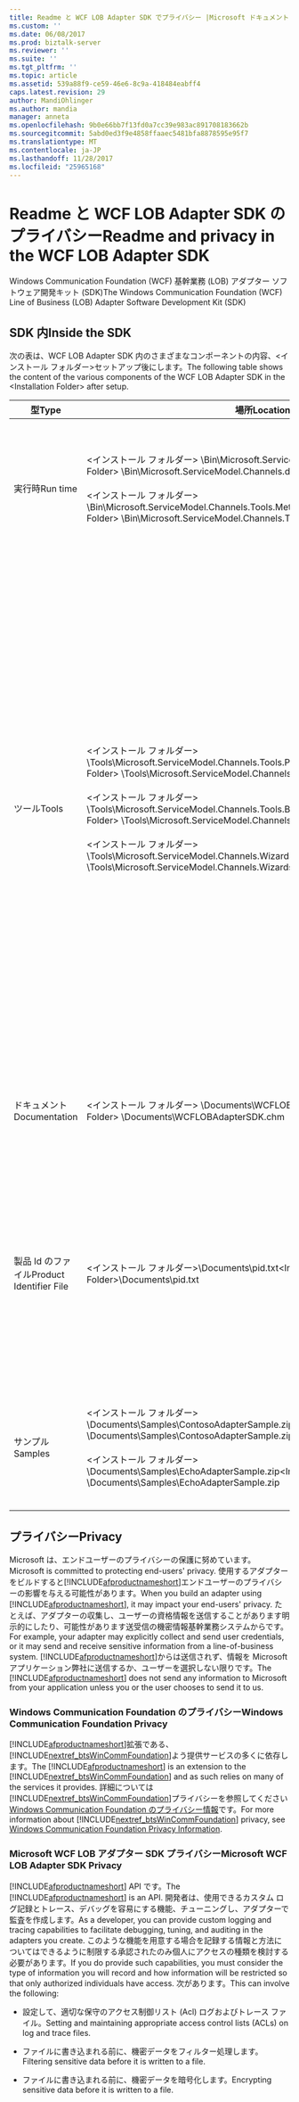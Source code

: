 ```yaml
---
title: Readme と WCF LOB Adapter SDK でプライバシー |Microsoft ドキュメント
ms.custom: ''
ms.date: 06/08/2017
ms.prod: biztalk-server
ms.reviewer: ''
ms.suite: ''
ms.tgt_pltfrm: ''
ms.topic: article
ms.assetid: 539a88f9-ce59-46e6-8c9a-418484eabff4
caps.latest.revision: 29
author: MandiOhlinger
ms.author: mandia
manager: anneta
ms.openlocfilehash: 9b0e66bb7f13fd0a7cc39e983ac891708183662b
ms.sourcegitcommit: 5abd0ed3f9e4858ffaaec5481bfa8878595e95f7
ms.translationtype: MT
ms.contentlocale: ja-JP
ms.lasthandoff: 11/28/2017
ms.locfileid: "25965168"
---
```

# <a name="readme-and-privacy-in-the-wcf-lob-adapter-sdk"></a><span data-ttu-id="5e218-102">Readme と WCF LOB Adapter SDK のプライバシー</span><span class="sxs-lookup"><span data-stu-id="5e218-102">Readme and privacy in the WCF LOB Adapter SDK</span></span>
<span data-ttu-id="5e218-103">Windows Communication Foundation (WCF) 基幹業務 (LOB) アダプター ソフトウェア開発キット (SDK)</span><span class="sxs-lookup"><span data-stu-id="5e218-103">The Windows Communication Foundation (WCF) Line of Business (LOB) Adapter Software Development Kit (SDK)</span></span>  
  
## <a name="inside-the-sdk"></a><span data-ttu-id="5e218-104">SDK 内</span><span class="sxs-lookup"><span data-stu-id="5e218-104">Inside the SDK</span></span>  
 <span data-ttu-id="5e218-105">次の表は、WCF LOB Adapter SDK 内のさまざまなコンポーネントの内容、\<インストール フォルダー\>セットアップ後にします。</span><span class="sxs-lookup"><span data-stu-id="5e218-105">The following table shows the content of the various components of the WCF LOB Adapter SDK in the \<Installation Folder\> after setup.</span></span>  
  
|<span data-ttu-id="5e218-106">型</span><span class="sxs-lookup"><span data-stu-id="5e218-106">Type</span></span>|<span data-ttu-id="5e218-107">場所</span><span class="sxs-lookup"><span data-stu-id="5e218-107">Location</span></span>|<span data-ttu-id="5e218-108">Description</span><span class="sxs-lookup"><span data-stu-id="5e218-108">Description</span></span>|  
|----------|--------------|-----------------|  
|<span data-ttu-id="5e218-109">実行時</span><span class="sxs-lookup"><span data-stu-id="5e218-109">Run time</span></span>|<span data-ttu-id="5e218-110">\<インストール フォルダー\> \Bin\Microsoft.ServiceModel.Channels.dll</span><span class="sxs-lookup"><span data-stu-id="5e218-110">\<Installation Folder\> \Bin\Microsoft.ServiceModel.Channels.dll</span></span><br /><br /> <span data-ttu-id="5e218-111">\<インストール フォルダー\> \Bin\Microsoft.ServiceModel.Channels.Tools.MetadataSearchBrowse.dll</span><span class="sxs-lookup"><span data-stu-id="5e218-111">\<Installation Folder\> \Bin\Microsoft.ServiceModel.Channels.Tools.MetadataSearchBrowse.dll</span></span>|<span data-ttu-id="5e218-112">これらのアセンブリには、ツール内で使用されるメイン フォームのコンポーネントを含むランタイム ベースが含まれています。</span><span class="sxs-lookup"><span data-stu-id="5e218-112">These assemblies contain the base run time including the main form component used within the tools.</span></span>|  
|<span data-ttu-id="5e218-113">ツール</span><span class="sxs-lookup"><span data-stu-id="5e218-113">Tools</span></span>|<span data-ttu-id="5e218-114">\<インストール フォルダー\> \Tools\Microsoft.ServiceModel.Channels.Tools.PlugInPackage.dll</span><span class="sxs-lookup"><span data-stu-id="5e218-114">\<Installation Folder\> \Tools\Microsoft.ServiceModel.Channels.Tools.PlugInPackage.dll</span></span><br /><br /> <span data-ttu-id="5e218-115">\<インストール フォルダー\> \Tools\Microsoft.ServiceModel.Channels.Tools.BizTalkExtension.dll</span><span class="sxs-lookup"><span data-stu-id="5e218-115">\<Installation Folder\> \Tools\Microsoft.ServiceModel.Channels.Tools.BizTalkExtension.dll</span></span><br /><br /> <span data-ttu-id="5e218-116">\<インストール フォルダー\> \Tools\Microsoft.ServiceModel.Channels.Wizards.dll</span><span class="sxs-lookup"><span data-stu-id="5e218-116">\<Installation Folder\> \Tools\Microsoft.ServiceModel.Channels.Wizards.dll</span></span>|<span data-ttu-id="5e218-117">**アダプター サービス参照を Visual Studio プラグインの追加します。**</span><span class="sxs-lookup"><span data-stu-id="5e218-117">**Add Adapter Service Reference Visual Studio Plug-In**</span></span><br /><br /> <span data-ttu-id="5e218-118">(.NET プロジェクト [右]、アダプター サービス参照の追加)</span><span class="sxs-lookup"><span data-stu-id="5e218-118">(.NET Project [right-click], Add Adapter Service Reference)</span></span><br /><br /> <span data-ttu-id="5e218-119">**アダプターを使用する BizTalk プロジェクト アドインでは、サービス**</span><span class="sxs-lookup"><span data-stu-id="5e218-119">**Consume Adapter Service BizTalk Project Add-In**</span></span><br /><br /> <span data-ttu-id="5e218-120">(BizTalk プロジェクト [右]、アダプター サービスの追加、生成した項目の追加)</span><span class="sxs-lookup"><span data-stu-id="5e218-120">(BizTalk Project [right-click], Add, Add Generated Items, Consume Adapter Service)</span></span><br /><br /> <span data-ttu-id="5e218-121">**WCF LOB アダプター開発ウィザード**</span><span class="sxs-lookup"><span data-stu-id="5e218-121">**WCF LOB Adapter Development Wizard**</span></span><br /><br /> <span data-ttu-id="5e218-122">(ファイル、新しい、プロジェクト、Visual C# の場合、WCF LOB Adapter)</span><span class="sxs-lookup"><span data-stu-id="5e218-122">(File, New, Project, Visual C#, WCF LOB Adapter)</span></span>|  
|<span data-ttu-id="5e218-123">ドキュメント</span><span class="sxs-lookup"><span data-stu-id="5e218-123">Documentation</span></span>|<span data-ttu-id="5e218-124">\<インストール フォルダー\> \Documents\WCFLOBAdapterSDK.chm</span><span class="sxs-lookup"><span data-stu-id="5e218-124">\<Installation Folder\> \Documents\WCFLOBAdapterSDK.chm</span></span>|<span data-ttu-id="5e218-125">このファイルには、概念説明し、このリリースのマネージ リファレンス コンテンツが含まれています。</span><span class="sxs-lookup"><span data-stu-id="5e218-125">This file contains conceptual content and the managed reference content for this release.</span></span>|  
|<span data-ttu-id="5e218-126">製品 Id のファイル</span><span class="sxs-lookup"><span data-stu-id="5e218-126">Product Identifier File</span></span>|<span data-ttu-id="5e218-127">\<インストール フォルダー\>\Documents\pid.txt</span><span class="sxs-lookup"><span data-stu-id="5e218-127">\<Installation Folder\>\Documents\pid.txt</span></span>|<span data-ttu-id="5e218-128">このファイルには、WCF LOB Adapter SDK の製品識別子が含まれています。</span><span class="sxs-lookup"><span data-stu-id="5e218-128">This file contains the product identifier of the WCF LOB Adapter SDK.</span></span> <span data-ttu-id="5e218-129">Microsoft カスタマー サービスおよびサポート (CSS) に接続するときに、参照としてこの製品識別子を使用します。</span><span class="sxs-lookup"><span data-stu-id="5e218-129">Use this product identifier as a reference when contacting Microsoft Customer Service and Support (CSS).</span></span>|  
|<span data-ttu-id="5e218-130">サンプル</span><span class="sxs-lookup"><span data-stu-id="5e218-130">Samples</span></span>|<span data-ttu-id="5e218-131">\<インストール フォルダー\> \Documents\Samples\ContosoAdapterSample.zip</span><span class="sxs-lookup"><span data-stu-id="5e218-131">\<Installation Folder\> \Documents\Samples\ContosoAdapterSample.zip</span></span><br /><br /> <span data-ttu-id="5e218-132">\<インストール フォルダー\> \Documents\Samples\EchoAdapterSample.zip</span><span class="sxs-lookup"><span data-stu-id="5e218-132">\<Installation Folder\> \Documents\Samples\EchoAdapterSample.zip</span></span>|<span data-ttu-id="5e218-133">サンプル フォルダーには、2 つのサンプル アダプターが含まれています。 Contoso エコー アダプターとアダプター。</span><span class="sxs-lookup"><span data-stu-id="5e218-133">The samples folder contains two sample adapters: Contoso adapter and Echo adapter.</span></span>|  

## <a name="privacy"></a><span data-ttu-id="5e218-134">プライバシー</span><span class="sxs-lookup"><span data-stu-id="5e218-134">Privacy</span></span>
<span data-ttu-id="5e218-135">Microsoft は、エンドユーザーのプライバシーの保護に努めています。</span><span class="sxs-lookup"><span data-stu-id="5e218-135">Microsoft is committed to protecting end-users' privacy.</span></span> <span data-ttu-id="5e218-136">使用するアダプターをビルドすると[!INCLUDE[afproductnameshort](../../includes/afproductnameshort-md.md)]エンドユーザーのプライバシーの影響を与える可能性があります。</span><span class="sxs-lookup"><span data-stu-id="5e218-136">When you build an adapter using [!INCLUDE[afproductnameshort](../../includes/afproductnameshort-md.md)], it may impact your end-users' privacy.</span></span> <span data-ttu-id="5e218-137">たとえば、アダプターの収集し、ユーザーの資格情報を送信することがあります明示的にしたり、可能性があります送受信の機密情報基幹業務システムからです。</span><span class="sxs-lookup"><span data-stu-id="5e218-137">For example, your adapter may explicitly collect and send user credentials, or it may send and receive sensitive information from a line-of-business system.</span></span> <span data-ttu-id="5e218-138">[!INCLUDE[afproductnameshort](../../includes/afproductnameshort-md.md)]からは送信されず、情報を Microsoft アプリケーション弊社に送信するか、ユーザーを選択しない限りです。</span><span class="sxs-lookup"><span data-stu-id="5e218-138">The [!INCLUDE[afproductnameshort](../../includes/afproductnameshort-md.md)] does not send any information to Microsoft from your application unless you or the user chooses to send it to us.</span></span>  
  
### <a name="windows-communication-foundation-privacy"></a><span data-ttu-id="5e218-139">Windows Communication Foundation のプライバシー</span><span class="sxs-lookup"><span data-stu-id="5e218-139">Windows Communication Foundation Privacy</span></span>  
 <span data-ttu-id="5e218-140">[!INCLUDE[afproductnameshort](../../includes/afproductnameshort-md.md)]拡張である、[!INCLUDE[nextref_btsWinCommFoundation](../../includes/nextref-btswincommfoundation-md.md)]よう提供サービスの多くに依存します。</span><span class="sxs-lookup"><span data-stu-id="5e218-140">The [!INCLUDE[afproductnameshort](../../includes/afproductnameshort-md.md)] is an extension to the [!INCLUDE[nextref_btsWinCommFoundation](../../includes/nextref-btswincommfoundation-md.md)] and as such relies on many of the services it provides.</span></span> <span data-ttu-id="5e218-141">詳細については[!INCLUDE[nextref_btsWinCommFoundation](../../includes/nextref-btswincommfoundation-md.md)]プライバシーを参照してください[Windows Communication Foundation のプライバシー情報](https://msdn.microsoft.com/library/ms733927.aspx)です。</span><span class="sxs-lookup"><span data-stu-id="5e218-141">For more information about [!INCLUDE[nextref_btsWinCommFoundation](../../includes/nextref-btswincommfoundation-md.md)] privacy, see [Windows Communication Foundation Privacy Information](https://msdn.microsoft.com/library/ms733927.aspx).</span></span>  
  
### <a name="microsoft-wcf-lob-adapter-sdk-privacy"></a><span data-ttu-id="5e218-142">Microsoft WCF LOB アダプター SDK プライバシー</span><span class="sxs-lookup"><span data-stu-id="5e218-142">Microsoft WCF LOB Adapter SDK Privacy</span></span>  
 <span data-ttu-id="5e218-143">[!INCLUDE[afproductnameshort](../../includes/afproductnameshort-md.md)] API です。</span><span class="sxs-lookup"><span data-stu-id="5e218-143">The [!INCLUDE[afproductnameshort](../../includes/afproductnameshort-md.md)] is an API.</span></span> <span data-ttu-id="5e218-144">開発者は、使用できるカスタム ログ記録とトレース、デバッグを容易にする機能、チューニングし、アダプターで監査を作成します。</span><span class="sxs-lookup"><span data-stu-id="5e218-144">As a developer, you can provide custom logging and tracing capabilities to facilitate debugging, tuning, and auditing in the adapters you create.</span></span> <span data-ttu-id="5e218-145">このような機能を用意する場合を記録する情報と方法についてはできるように制限する承認されたのみ個人にアクセスの種類を検討する必要があります。</span><span class="sxs-lookup"><span data-stu-id="5e218-145">If you do provide such capabilities, you must consider the type of information you will record and how information will be restricted so that only authorized individuals have access.</span></span> <span data-ttu-id="5e218-146">次があります。</span><span class="sxs-lookup"><span data-stu-id="5e218-146">This can involve the following:</span></span>  
  
-   <span data-ttu-id="5e218-147">設定して、適切な保守のアクセス制御リスト (Acl) ログおよびトレース ファイル。</span><span class="sxs-lookup"><span data-stu-id="5e218-147">Setting and maintaining appropriate access control lists (ACLs) on log and trace files.</span></span>  
  
-   <span data-ttu-id="5e218-148">ファイルに書き込まれる前に、機密データをフィルター処理します。</span><span class="sxs-lookup"><span data-stu-id="5e218-148">Filtering sensitive data before it is written to a file.</span></span>  
  
-   <span data-ttu-id="5e218-149">ファイルに書き込まれる前に、機密データを暗号化します。</span><span class="sxs-lookup"><span data-stu-id="5e218-149">Encrypting sensitive data before it is written to a file.</span></span>  